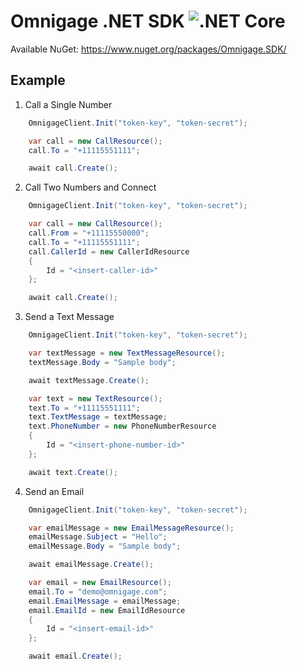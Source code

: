 # Omnigage .NET SDK ![.NET Core](https://github.com/omnigage/omnigage-sdk-dotnet/workflows/.NET%20Core/badge.svg)

Available NuGet: https://www.nuget.org/packages/Omnigage.SDK/

## Example

1. Call a Single Number

```csharp
    OmnigageClient.Init("token-key", "token-secret");

    var call = new CallResource();
    call.To = "+11115551111";

    await call.Create();
```

2. Call Two Numbers and Connect

```csharp
    OmnigageClient.Init("token-key", "token-secret");

    var call = new CallResource();
    call.From = "+11115550000";
    call.To = "+11115551111";
    call.CallerId = new CallerIdResource
    {
        Id = "<insert-caller-id>"
    };

    await call.Create();
```

3. Send a Text Message

```csharp
    OmnigageClient.Init("token-key", "token-secret");

    var textMessage = new TextMessageResource();
    textMessage.Body = "Sample body";

    await textMessage.Create();

    var text = new TextResource();
    text.To = "+11115551111";
    text.TextMessage = textMessage;
    text.PhoneNumber = new PhoneNumberResource
    {
        Id = "<insert-phone-number-id>"
    };

    await text.Create();
```

4. Send an Email

```csharp
    OmnigageClient.Init("token-key", "token-secret");

    var emailMessage = new EmailMessageResource();
    emailMessage.Subject = "Hello";
    emailMessage.Body = "Sample body";

    await emailMessage.Create();

    var email = new EmailResource();
    email.To = "demo@omnigage.com";
    email.EmailMessage = emailMessage;
    email.EmailId = new EmailIdResource
    {
        Id = "<insert-email-id>"
    };

    await email.Create();
```
